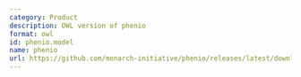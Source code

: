 ```yaml
---
category: Product
description: OWL version of phenio
format: owl
id: phenio.model
name: phenio
url: https://github.com/monarch-initiative/phenio/releases/latest/download/phenio.owl
---
```

